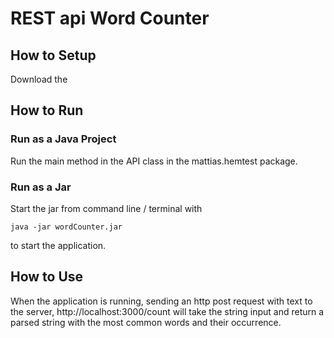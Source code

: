 # REST api Word Counter

## How to Setup
Download the 

## How to Run
### Run as a Java Project
Run the main method in the API class in the mattias.hemtest package.

### Run as a Jar
Start the jar from command line / terminal with

    java -jar wordCounter.jar

to start the application.

## How to Use
When the application is running, sending an http post request with text to the 
server, http://localhost:3000/count will take the string input and return a 
parsed string with the most common words and their occurrence.